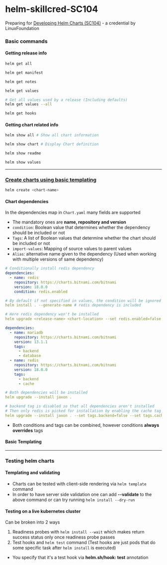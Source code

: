 # helm-skillcred-SC104
Preparing for [Developing Helm Charts (SC104)](https://training.linuxfoundation.org/skillcred/helm/) - a credential by LinuxFoundation

### Basic commands
#### Getting release info
```bash
helm get all

helm get manifest

helm get notes

helm get values

# Get all values used by a release (Including defaults)
helm get values --all

helm get hooks
```

#### Getting chart related info
```bash
helm show all # Show all chart information

helm show chart # Display Chart definition

helm show readme 

helm show values
```

---

### [Create charts using basic templating](https://helm.sh/docs/helm/helm_create/)

```bash
helm create <chart-name>
```

#### Chart dependencies 
In the dependencies map in `Chart.yaml` many fields are supported
- The mandatory ones are **name, repository and version**
- `condition`: Boolean value that determines whether the dependency should be included or not 
- `Tags`: A list of Boolean values that determine whether the chart should be included or not
- `import-values`: Mapping of source values to parent values
- `Alias`: alternative name given to the dependency (Used when working with multiple versions of same dependency)

```yaml
# Conditionally install redis dependency
dependencies:
  - name: redis
    repository: https://charts.bitnami.com/bitnami
    version: 18.0.0
    condition: redis.enabled

# By default if not specified in values, the condition will be ignored meaning dependency will be installed anyway unless explicitly specified as false
helm install . --generate-name # redis dependency is included 

# Here redis dependency won't be installed
helm upgrade <release-name> <chart-location> --set redis.enabled=false
```

```yaml
dependencies:
  - name: mariadb
    repository: https://charts.bitnami.com/bitnami
    version: 13.1.1
    tags:
      - backend
      - database
  - name: redis
    repository: https://charts.bitnami.com/bitnami
    version: 18.0.0
    tags:
      - backend
      - cache

# Both dependencies will be installed
helm upgrade --install jaxon .

# backend tag is disabled so that all dependencies aren't installed
# Then only redis is picked for installation by enabling the cache tag
helm upgrade --install jaxon . --set tags.backend=false --set tags.cache=true
```
- Both conditions and tags can be combined, however conditions **always overrides** tags

#### Basic Templating

---

### Testing helm charts
#### Templating and validating
- Charts can be tested with client-side rendering via `helm template` command
- In order to have server side validation one can add **--validate** to the above command or can try running `helm install --dry-run`

#### Testing on a live kubernetes cluster
Can be broken into 2 ways
1. Readiness probes with `helm install --wait` which makes return success status only once readiness probe passes
2. Test hooks and `helm test` command (Test hooks are just pods that do some specific task after `helm install` is executed)
  - You specify that it's a test hook via **helm.sh/hook: test** annotation

